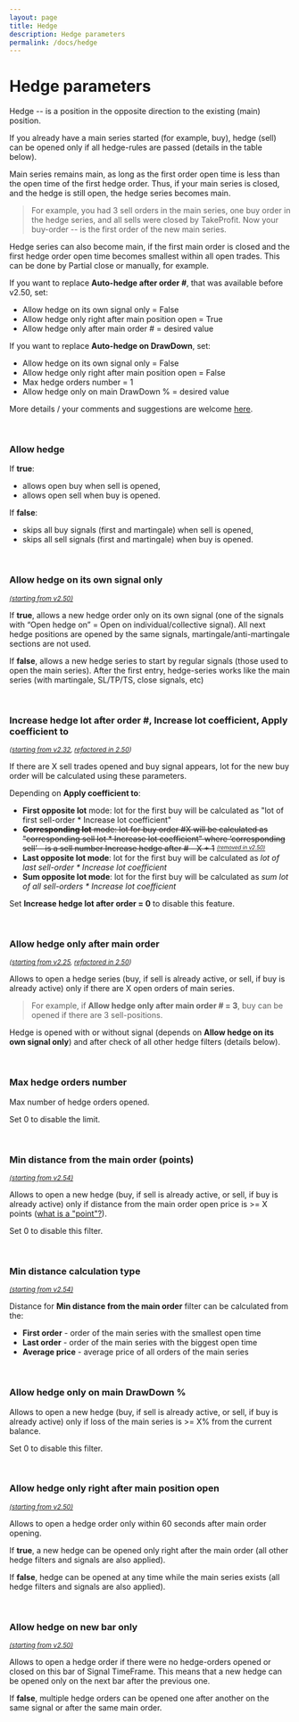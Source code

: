 ```yaml
---
layout: page
title: Hedge
description: Hedge parameters
permalink: /docs/hedge
---
```


# Hedge parameters

Hedge -- is a position in the opposite direction to the existing (main) position.

If you already have a main series started (for example, buy), hedge (sell) can be opened only if all hedge-rules are passed (details in the table below).

Main series remains main, as long as the first order open time is less than the open time of the first hedge order. Thus, if your main series is closed, and the hedge is still open, the hedge series becomes main.

> For example, you had 3 sell orders in the main series, one buy order in the hedge series, and all sells were closed by TakeProfit. Now your buy-order -- is the first order of the new main series.

Hedge series can also become main, if the first main order is closed and the first hedge order open time becomes smallest within all open trades. This can be done by Partial close or manually, for example.

If you want to replace **Auto-hedge after order #**, that was available before v2.50, set:
* Allow hedge on its own signal only = False
* Allow hedge only right after main position open = True
* Allow hedge only after main order # = desired value

If you want to replace **Auto-hedge on DrawDown**, set:
* Allow hedge on its own signal only = False
* Allow hedge only right after main position open = False
* Max hedge orders number = 1
* Allow hedge only on main DrawDown % = desired value

More details / your comments and suggestions are welcome [here](https://t.me/CommunityPowerNews/60).

<br />

### Allow hedge

If **true**:
* allows open buy when sell is opened,
* allows open sell when buy is opened.

If **false**:
* skips all buy signals (first and martingale) when sell is opened,
* skips all sell signals (first and martingale) when buy is opened.

<br />

### Allow hedge on its own signal only

<sup>[*(starting from v2.50)*](/docs/versions-history#20221014-20230107-250)</sup>

If **true**, allows a new hedge order only on its own signal (one of the signals with “Open hedge on” = Open on individual/collective signal).
All next hedge positions are opened by the same signals, martingale/anti-martingale sections are not used.

If **false**, allows a new hedge series to start by regular signals (those used to open the main series).
After the first entry, hedge-series works like the main series (with martingale, SL/TP/TS, close signals, etc)

<br />

### Increase hedge lot after order #, Increase lot coefficient, Apply coefficient to

<sup>*([starting from v2.32](/docs/versions-history#20210605-232), [refactored in 2.50](/docs/versions-history#20221014-20230107-250))*</sup>

If there are X sell trades opened and buy signal appears, lot for the new buy order will be calculated using these parameters.

Depending on **Apply coefficient to**:
* **First opposite lot** mode: lot for the first buy will be calculated as "lot of first sell-order * Increase lot coefficient"
* ~~**Corresponding lot** mode: lot for buy order #X will be calculated as "corresponding sell lot * Increase lot coefficient" where ‘corresponding sell’ - is a sell number Increase hedge after # - X + 1~~ <sup><sub>[*(removed in v2.50)*](/docs/versions-history#20221014-20230107-250)</sub></sup>
* **Last opposite lot mode**: lot for the first buy will be calculated as *lot of last sell-order * Increase lot coefficient*
* **Sum opposite lot mode**: lot for the first buy will be calculated as *sum lot of all sell-orders * Increase lot coefficient*

Set **Increase hedge lot after order = 0** to disable this feature.

<br />

### Allow hedge only after main order #

<sup>*([starting from v2.25](/docs/versions-history#20210115-225), [refactored in 2.50](/docs/versions-history#20221014-20230107-250))*</sup>

Allows to open a hedge series (buy, if sell is already active, or sell, if buy is already active) only if there are X open orders of main series.

> For example, if **Allow hedge only after main order # = 3**, buy can be opened if there are 3 sell-positions.

Hedge is opened with or without signal (depends on **Allow hedge on its own signal only**) and after check of all other hedge filters (details below).

<br />

### Max hedge orders number

Max number of hedge orders opened.

Set 0 to disable the limit.

<br />

### Min distance from the main order (points)

<sup>[*(starting from v2.54)*](/docs/versions-history#20230427-0706-254)</sup>

Allows to open a new hedge (buy, if sell is already active, or sell, if buy is already active) only if distance from the main order open price is >= X points ([what is a "point"?](/docs/FAQ/what-is-a-point)).

Set 0 to disable this filter.

<br />

### Min distance calculation type

<sup>[*(starting from v2.54)*](/docs/versions-history#20230427-0706-254)</sup>

Distance for **Min distance from the main order** filter can be calculated from the:
 - **First order** - order of the main series with the smallest open time
 - **Last order** - order of the main series with the biggest open time
 - **Average price** - average price of all orders of the main series

<br />

### Allow hedge only on main DrawDown %

Allows to open a new hedge (buy, if sell is already active, or sell, if buy is already active) only if loss of the main series is >= X% from the current balance.

Set 0 to disable this filter.

<br />

### Allow hedge only right after main position open

<sup>[*(starting from v2.50)*](/docs/versions-history#20221014-20230107-250)</sup>

Allows to open a hedge order only within 60 seconds after main order opening.

If **true**, a new hedge can be opened only right after the main order (all other hedge filters and signals are also applied).

If **false**, hedge can be opened at any time while the main series exists (all hedge filters and signals are also applied).

<br />

### Allow hedge on new bar only

<sup>[*(starting from v2.50)*](/docs/versions-history#20221014-20230107-250)</sup>

Allows to open a hedge order if there were no hedge-orders opened or closed on this bar of Signal TimeFrame. This means that a new hedge can be opened only on the next bar after the previous one.

If **false**, multiple hedge orders can be opened one after another on the same signal or after the same main order.


